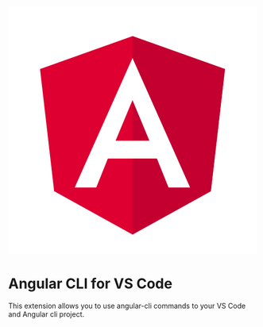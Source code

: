 ![](images/icon.svg)
# Angular CLI for VS Code

This extension allows you to use angular-cli commands to your VS Code and Angular cli project.